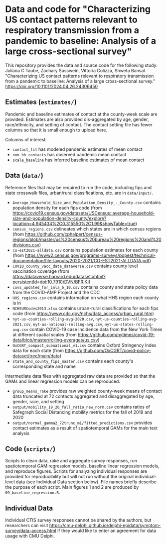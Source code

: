 # Data and code for "Characterizing US contact patterns relevant to respiratory transmission from a pandemic to baseline: Analysis of a large cross-sectional survey"

This repository provides the data and source code for the following study: Juliana C Taube, Zachary Susswein, Vittoria Colizza, Shweta Bansal. "Characterizing US contact patterns relevant to respiratory transmission from a pandemic to baseline: Analysis of a large cross-sectional survey." https://doi.org/10.1101/2024.04.26.24306450

## Estimates (`estimates/`)
Pandemic and baseline estimates of contact at the county-week scale are provided. Estimates are also provided dis-aggregated by age, gender, race/ethnicity, and setting of contact. The contact setting file has fewer columns so that it is small enough to upload here.

Columns of interest:
- `contact_fit` has modeled pandemic estimates of mean contact
- `non_hh_contacts` has observed pandemic mean contact
- `scale_baseline` has inferred baseline estimates of mean contact 

## Data (`data/`)
Reference files that may be required to run the code, including fips and state crosswalk files, urban/rural classifications, etc. are in `data/input/`.
* `Average_Household_Size_and_Population_Density_-_County.csv` contains population density for each fips code (from https://covid19.census.gov/datasets/USCensus::average-household-size-and-population-density-county/explore?location=4.945434%2C0.315550%2C1.99&showTable=true)
* `census_regions.csv` delineates which states are in which census regions (from https://github.com/cphalpert/census-regions/blob/master/us%20census%20bureau%20regions%20and%20divisions.csv)
* `co-est2021-alldata.csv` contains population estimates for each county (from https://www2.census.gov/programs-surveys/popest/technical-documentation/file-layouts/2020-2021/CO-EST2021-ALLDATA.pdf)
* `COVID_county_vacc_data_dataverse.csv` contains county level vaccination coverage (from https://dataverse.harvard.edu/dataset.xhtml?persistentId=doi:10.7910/DVN/BFRIKI)
* `covs_updated_for_inla_6_10.csv` contains county and state policy data from the COVID-AMP Project and the CDC
* `HHS_regions.csv` contains information on what HHS region each county is in 
* `NCHSURCodes2013.xlsx` contains urban-rural classifications for each fips code (from https://www.cdc.gov/nchs/data_access/urban_rural.htm)
* `nyt-us-counties-rolling-avg-2020.csv`, `nyt-us-counties-rolling-avg-2021.csv`,  `nyt-us-national-rolling-avg.csv`, `nyt-us-states-rolling-avg.csv` contain COVID-19 case incidence data from the New York Times at different spatial scales (from https://github.com/nytimes/covid-19-data/blob/master/rolling-averages/us.csv)
* `OxCGRT_compact_subnational_v1.csv` contains Oxford Stringency Index data for each state (from https://github.com/OxCGRT/covid-policy-dataset/tree/main/data)
* `state_and_county_fips_master.csv` contains each county's corresponding state and name

Intermediate data files with aggregated raw data are provided so that the GAMs and linear regression models can be reproduced.
* `group_means_rake` provides raw weighted county-week means of contact data truncated at 72 contacts aggregated and disaggregated by age, gender, race, and setting
* `output/mobility_19_20_fall_ratio_new_norm.csv` contains ratios of Safegraph Social Distancing mobility metrics for the fall of 2019 and 2020
* `output/normal_gamma2_72trunc_m1/fitted_predictions.csv` provides contact estimates as a result of spatiotemporal GAMs for the main text analysis

## Code (`scripts/`)
Scripts to clean data, rake and aggregate survey responses, run spatiotemporal GAM regression models, baseline linear regression models, and reproduce figures. Scripts for analyzing individual responses are provided for reproducibility but will not run without the original individual-level data (see Individual Data section below). File names briefly describe the purpose of each script. Main figures 1 and 2 are produced by `09_baseline_regression.R`. 

## Individual Data
Individual CTIS survey responses cannot be shared by the authors, but researchers can visit https://cmu-delphi.github.io/delphi-epidata/symptom-survey/data-access.html if they would like to enter an agreement for data usage with CMU Delphi.  
